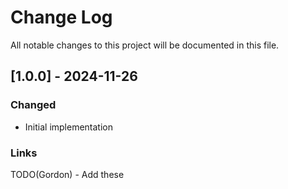 # Change Log

All notable changes to this project will be documented in this file.

## [1.0.0] - 2024-11-26

### Changed

* Initial implementation

### Links

TODO(Gordon) - Add these
